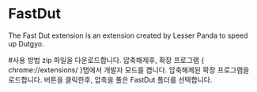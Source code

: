 # FastDut
The Fast Dut extension is an extension created by Lesser Panda to speed up Dutgyo.

#사용 방법
zip 파일을 다운로드합니다. 압축해제후, 확장 프로그램 { chrome://extensions/ }탭에서 개발자 모드를 켭니다.
압축해제된 확장 프로그램을 로드합니다. 버튼을 클릭한후, 압축을 풀은 FastDut 폴더를 선택합니다.
